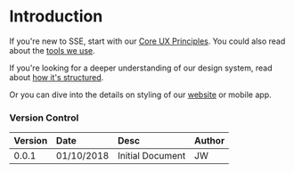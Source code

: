 # Introduction

If you're new to SSE, start with our [Core UX Principles](sse-digital-styleguide/our-core-ux-principles.md). You could also read about the [tools we use](sse-digital-styleguide/our-tools/).

If you're looking for a deeper understanding of our design system, read about [how it's structured](sse-digital-styleguide/our-design-system.md).

Or you can dive into the details on styling of our [website]() or mobile app.

### Version Control

| Version | Date | Desc | Author |
| :--- | :--- | :--- | :--- |
| 0.0.1 | 01/10/2018 | Initial Document | JW |

